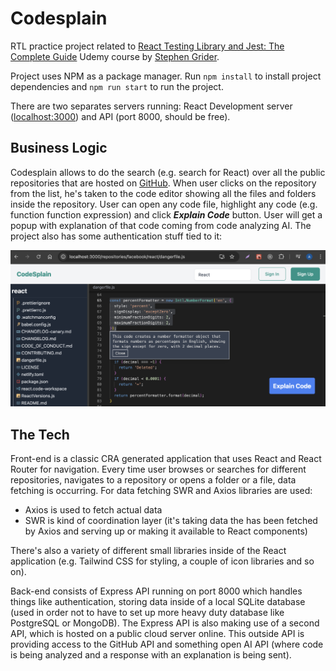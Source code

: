 # Codesplain

RTL practice project related to [React Testing Library and Jest: The Complete Guide](https://www.udemy.com/course/react-testing-library-and-jest) Udemy course by [Stephen Grider](https://www.udemy.com/user/sgslo).

Project uses NPM as a package manager. Run `npm install` to install project dependencies and `npm run start` to run the project.

There are two separates servers running: React Development server ([localhost:3000](http://localhost:3000)) and API (port 8000, should be free).

## Business Logic

Codesplain allows to do the search (e.g. search for React) over all the public repositories that are hosted on [GitHub](https://github.com). When user clicks on the repository from the list, he's taken to the code editor showing all the files and folders inside the repository. User can open any code file, highlight any code (e.g. function function expression) and click **_Explain Code_** button. User will get a popup with explanation of that code coming from code analyzing AI. The project also has some authentication stuff tied to it:

![app overview](./images/app-overview.png)

## The Tech

Front-end is a classic CRA generated application that uses React and React Router for navigation. Every time user browses or searches for different repositories, navigates to a repository or opens a folder or a file, data fetching is occurring. For data fetching SWR and Axios libraries are used:

- Axios is used to fetch actual data
- SWR is kind of coordination layer (it's taking data the has been fetched by Axios and serving up or making it available to React components)

There's also a variety of different small libraries inside of the React application (e.g. Tailwind CSS for styling, a couple of icon libraries and so on).

Back-end consists of Express API running on port 8000 which handles things like authentication, storing data inside of a local SQLite database (used in order not to have to set up more heavy duty database like PostgreSQL or MongoDB). The Express API is also making use of a second API, which is hosted on a public cloud server online. This outside API is providing access to the GitHub API and something open AI API (where code is being analyzed and a response with an explanation is being sent).
